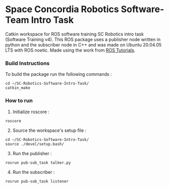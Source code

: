 # Space Concordia Robotics Software-Team Intro Task

Catkin workspace for ROS software training SC Robotics intro task (Software Training v4).
This ROS package uses a publisher node written in python and the subscriber node in C++ and was made on Ubuntu 20.04.05 LTS with ROS noetic.
Made using the work from [ROS Tutorials](http://wiki.ros.org/ROS/Tutorials#Beginner_Level).

### Build Instructions

To build the package run the following commands :
```
cd ~/SC-Robotics-Software-Intro-Task/
catkin_make
```

### How to run

1.  Initialize roscore :
```
roscore
```
2.  Source the workspace's setup file :
```
cd ~/SC-Robotics-Software-Intro-Task/
source ./devel/setup.bash/
```
3.  Run the publisher :
```
rosrun pub-sub_task talker.py
```
4.  Run the subscriber :
```
rosrun pub-sub_task listener
```